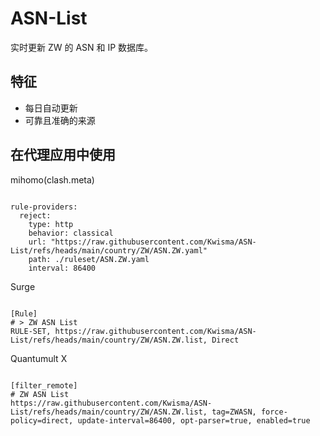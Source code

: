 
# ASN-List

实时更新 ZW 的 ASN 和 IP 数据库。

## 特征

- 每日自动更新
- 可靠且准确的来源

## 在代理应用中使用

mihomo(clash.meta)

<pre><code class="language-javascript">
rule-providers:
  reject:
    type: http
    behavior: classical
    url: "https://raw.githubusercontent.com/Kwisma/ASN-List/refs/heads/main/country/ZW/ASN.ZW.yaml"
    path: ./ruleset/ASN.ZW.yaml
    interval: 86400
</code></pre>

Surge

<pre><code class="language-javascript">
[Rule]
# > ZW ASN List
RULE-SET, https://raw.githubusercontent.com/Kwisma/ASN-List/refs/heads/main/country/ZW/ASN.ZW.list, Direct
</code></pre>

Quantumult X

<pre><code class="language-javascript">
[filter_remote]
# ZW ASN List
https://raw.githubusercontent.com/Kwisma/ASN-List/refs/heads/main/country/ZW/ASN.ZW.list, tag=ZWASN, force-policy=direct, update-interval=86400, opt-parser=true, enabled=true
</code></pre>
